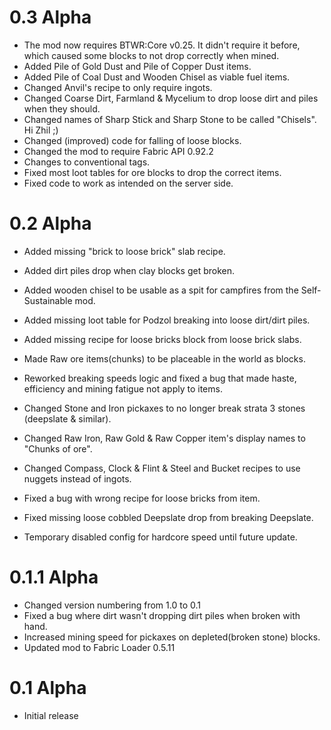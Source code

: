 
# 0.3 Alpha
+ The mod now requires BTWR:Core v0.25. It didn't require it before, which caused some blocks to not drop correctly when mined.
+ Added Pile of Gold Dust and Pile of Copper Dust items.
+ Added Pile of Coal Dust and Wooden Chisel as viable fuel items.
+ Changed Anvil's recipe to only require ingots.
+ Changed Coarse Dirt, Farmland & Mycelium to drop loose dirt and piles when they should.
+ Changed names of Sharp Stick and Sharp Stone to be called "Chisels". Hi Zhil ;)
+ Changed (improved) code for falling of loose blocks.
+ Changed the mod to require Fabric API 0.92.2
+ Changes to conventional tags.
+ Fixed most loot tables for ore blocks to drop the correct items.
+ Fixed code to work as intended on the server side.

# 0.2 Alpha
+ Added missing "brick to loose brick" slab recipe.
+ Added dirt piles drop when clay blocks get broken.
+ Added wooden chisel to be usable as a spit for campfires from the Self-Sustainable mod.
+ Added missing loot table for Podzol breaking into loose dirt/dirt piles.
+ Added missing recipe for loose bricks block from loose brick slabs.
+ Made Raw ore items(chunks) to be placeable in the world as blocks.

+ Reworked breaking speeds logic and fixed a bug that made haste, efficiency and mining fatigue not apply to items.
+ Changed Stone and Iron pickaxes to no longer break strata 3 stones (deepslate & similar).
+ Changed Raw Iron, Raw Gold & Raw Copper item's display names to "Chunks of ore".
+ Changed Compass, Clock & Flint & Steel and Bucket recipes to use nuggets instead of ingots.

+ Fixed a bug with wrong recipe for loose bricks from item.
+ Fixed missing loose cobbled Deepslate drop from breaking Deepslate.

+ Temporary disabled config for hardcore speed until future update.


# 0.1.1 Alpha

+ Changed version numbering from 1.0 to 0.1
+ Fixed a bug where dirt wasn't dropping dirt piles when broken with hand.
+ Increased mining speed for pickaxes on depleted(broken stone) blocks.
+ Updated mod to Fabric Loader 0.5.11

# 0.1 Alpha

+ Initial release